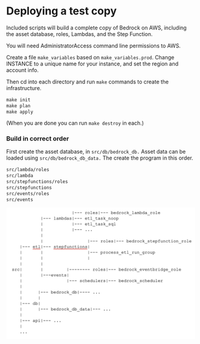 # Deploying a test copy
Included scripts will build a complete copy of Bedrock on AWS, including the asset database, roles, Lambdas, and the Step Function.

You will need AdministratorAccess command line permissions to AWS.

Create a file `make_variables` based on `make_variables.prod`. Change INSTANCE to a unique name for your instance, and set the region and account info.

Then cd into each directory and run ```make``` commands to create the infrastructure.

```
make init
make plan
make apply
```
(When you are done you can run ```make destroy``` in each.)

### Build in correct order
First create the asset database, in ```src/db/bedrock_db.```  Asset data can be loaded using ```src/db/bedrock_db_data.```
The create the program in this order.
```
src/lambda/roles
src/lambda
src/stepfunctions/roles
src/stepfunctions
src/events/roles
src/events
```
![directory-structure](./docs/deployment-folders.png)
